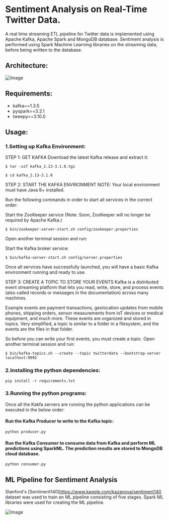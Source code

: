 # Sentiment Analysis on Real-Time Twitter Data.

A real time streaming ETL pipeline for Twitter data is implemented using Apache Kafka, Apache Spark and MongoDB database. Sentiment analysis is performed using Spark Machine Learning libraries on the streaming data, before being written to the database.

## Architecture:

![Image](https://github.com/madhavms/Twitter-Sentiment-Analyser/blob/main/Images/SystemArchitecture.jpg?raw=true)

## Requirements:

* kafka==1.3.5
* pyspark==3.2.1
* tweepy==3.10.0

## Usage:

### 1.Setting up Kafka Environment:

STEP 1: GET KAFKA
Download the latest Kafka release and extract it:

```
$ tar -xzf kafka_2.13-3.1.0.tgz

$ cd kafka_2.13-3.1.0 
```

STEP 2: START THE KAFKA ENVIRONMENT
NOTE: Your local environment must have Java 8+ installed.

Run the following commands in order to start all services in the correct order:

Start the ZooKeeper service
(Note: Soon, ZooKeeper will no longer be required by Apache Kafka.)
```
$ bin/zookeeper-server-start.sh config/zookeeper.properties
```

Open another terminal session and run:

Start the Kafka broker service:
```
$ bin/kafka-server-start.sh config/server.properties
```
Once all services have successfully launched, you will have a basic Kafka environment running and ready to use.

STEP 3: CREATE A TOPIC TO STORE YOUR EVENTS
Kafka is a distributed event streaming platform that lets you read, write, store, and process events (also called records or messages in the documentation) across many machines.

Example events are payment transactions, geolocation updates from mobile phones, shipping orders, sensor measurements from IoT devices or medical equipment, and much more. These events are organized and stored in topics. Very simplified, a topic is similar to a folder in a filesystem, and the events are the files in that folder.

So before you can write your first events, you must create a topic. Open another terminal session and run:
```
$ bin/kafka-topics.sh --create --topic twitterdata --bootstrap-server localhost:9092
```


### 2.Installing the python dependencies:
```
pip install -r requirements.txt
```

### 3.Running the python programs:

Once all the Kakfa servers are running the python applications can be executed in the below order:

#### Run the Kafka Producer to write to the Kafka topic:
```
python producer.py
```
#### Run the Kafka Consumer to consume data from Kafka and perform ML predictions using SparkML. The prediction results are stored to MongoDB cloud database.
```
python consumer.py
```


## ML Pipeline for Sentiment Analysis

Stanford's [Sentiment140]https://www.kaggle.com/kazanova/sentiment140 dataset was used to train an ML pipeline consisting of five stages. Spark ML libraries were used for creating the ML pipeline. 

![Image](https://github.com/madhavms/Twitter-Sentiment-Analyser/blob/main/Images/ML%20Pipeline.jpg)

